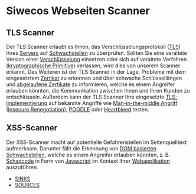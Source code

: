 Siwecos Webseiten Scanner
=========================

## TLS Scanner

Der TLS Scanner erlaubt es Ihnen, das Verschlüsselungsprotokoll ([TLS](https://siwecos.de/wiki/Transport_Layer_Security "Transport Layer Security")) Ihres [Servers](https://siwecos.de/wiki/Server "Server") auf [Schwachstellen](https://siwecos.de/wiki/Schwachstellen "Schwachstellen") zu überprüfen. Sollten Sie eine veraltete Version einer [Verschlüsselung](https://siwecos.de/wiki/Verschl%C3%BCsselung "Verschlüsselung") einsetzen oder sich auf veraltete Verfahren ([kryptographische Primitive](https://de.wikipedia.org/wiki/Kryptographisches_Primitiv)) verlassen, wird dies von unserem Scanner erkannt. Des Weiteren ist der TLS Scanner in der Lage, Probleme mit dem eingesetztem [Zertikat](https://siwecos.de/wiki/Zertifikate "Zertifikate") zu erkennen und über schwache Schlüssellängen und [abgelaufene Zertikate](https://siwecos.de/wiki/Zertifikate#Was_tun.2C_wenn_ein_SSL-Zertifikat_abgelaufen_ist.3F "Zertifikate") zu informieren, welche es einem Angreifer erlauben könnten, die Kommunikation zwischen Ihnen und Ihren Kunden zu entschlüsseln. Außerdem kann der TLS Scanner Ihre eingesetzte [TLS-Implementierung](https://siwecos.de/wiki/Transport_Layer_Security "Transport Layer Security") auf bekannte Angriffe wie [Man-in-the-middle Angriff](https://siwecos.de/wiki/Man-in-the-middle "Man-in-the-middle") ([Insecure Renegotiation](https://siwecos.de/wiki/Man-in-the-middle "Man-in-the-middle")), [POODLE](https://siwecos.de/wiki/Poodle "Poodle") oder [Heartbleed](https://siwecos.de/wiki/Heartbleed-Schwachstelle/DE "Heartbleed-Schwachstelle/DE") testen.

## XSS-Scanner

Der XSS-Scanner macht auf potentielle Gefahrenstellen im Seitenquelltext aufmerksam. Darunter fällt die Erkennung von [DOM basierten Schwachstellen](https://siwecos.de/wiki/Cross-Site_Scripting "Cross-Site Scripting"), welche es einem Angreifer erlauben könnten, z. B. [Schadcode](https://siwecos.de/wiki/Malware "Malware") in Form von [Javascript](https://siwecos.de/wiki/Javascript "Javascript") im Kontext Ihrer [Webapplikation](https://siwecos.de/wiki/Webanwendung "Webanwendung") auszuführen.

-   [SINKS](https://siwecos.de/wiki/DOMXSS-Schwachstelle/DE "DOMXSS-Schwachstelle/DE")
-   [SOURCES](https://siwecos.de/wiki/Schadcode-Ueber-Fremde-Quellen/DE "Schadcode-Ueber-Fremde-Quellen/DE")